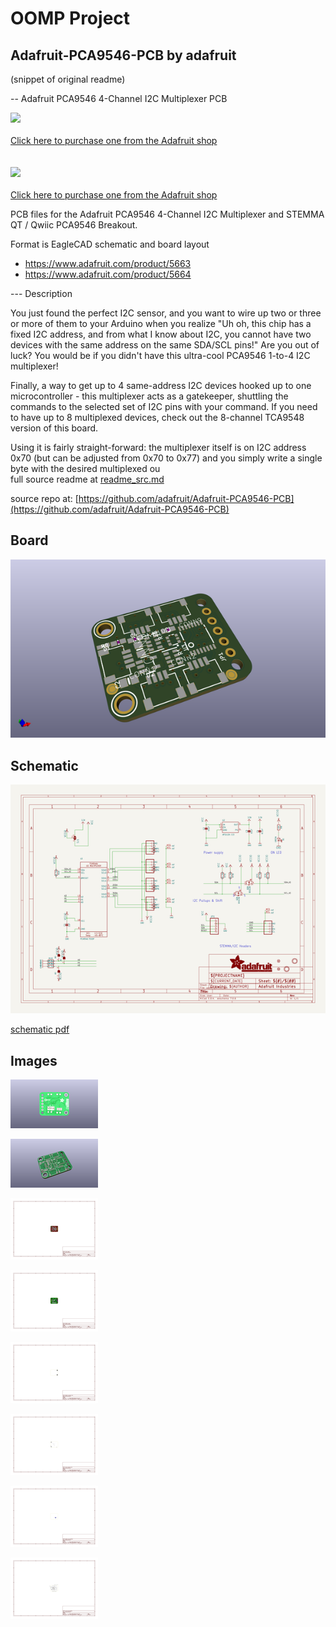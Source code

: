 # OOMP Project  
## Adafruit-PCA9546-PCB  by adafruit  
  
(snippet of original readme)  
  
-- Adafruit PCA9546 4-Channel I2C Multiplexer PCB  
  
<a href="http://www.adafruit.com/products/5663"><img src="assets/5663.jpg?raw=true" width="500px"><br/>  
Click here to purchase one from the Adafruit shop</a>  
<br>  
<a href="http://www.adafruit.com/products/5664"><img src="assets/5664-01.jpg?raw=true" width="500px"><br/>  
Click here to purchase one from the Adafruit shop</a>  
  
PCB files for the Adafruit PCA9546 4-Channel I2C Multiplexer and STEMMA QT / Qwiic PCA9546 Breakout.   
  
Format is EagleCAD schematic and board layout  
* https://www.adafruit.com/product/5663  
* https://www.adafruit.com/product/5664  
  
--- Description  
  
You just found the perfect I2C sensor, and you want to wire up two or three or more of them to your Arduino when you realize "Uh oh, this chip has a fixed I2C address, and from what I know about I2C, you cannot have two devices with the same address on the same SDA/SCL pins!" Are you out of luck? You would be if you didn't have this ultra-cool PCA9546 1-to-4 I2C multiplexer!  
  
Finally, a way to get up to 4 same-address I2C devices hooked up to one microcontroller - this multiplexer acts as a gatekeeper, shuttling the commands to the selected set of I2C pins with your command.  If you need to have up to 8 multiplexed devices, check out the 8-channel TCA9548 version of this board.  
  
Using it is fairly straight-forward: the multiplexer itself is on I2C address 0x70 (but can be adjusted from 0x70 to 0x77) and you simply write a single byte with the desired multiplexed ou  
  full source readme at [readme_src.md](readme_src.md)  
  
source repo at: [https://github.com/adafruit/Adafruit-PCA9546-PCB](https://github.com/adafruit/Adafruit-PCA9546-PCB)  
## Board  
  
[![working_3d.png](working_3d_600.png)](working_3d.png)  
## Schematic  
  
[![working_schematic.png](working_schematic_600.png)](working_schematic.png)  
  
[schematic pdf](working_schematic.pdf)  
## Images  
  
[![working_3D_bottom.png](working_3D_bottom_140.png)](working_3D_bottom.png)  
  
[![working_3D_top.png](working_3D_top_140.png)](working_3D_top.png)  
  
[![working_assembly_page_01.png](working_assembly_page_01_140.png)](working_assembly_page_01.png)  
  
[![working_assembly_page_02.png](working_assembly_page_02_140.png)](working_assembly_page_02.png)  
  
[![working_assembly_page_03.png](working_assembly_page_03_140.png)](working_assembly_page_03.png)  
  
[![working_assembly_page_04.png](working_assembly_page_04_140.png)](working_assembly_page_04.png)  
  
[![working_assembly_page_05.png](working_assembly_page_05_140.png)](working_assembly_page_05.png)  
  
[![working_assembly_page_06.png](working_assembly_page_06_140.png)](working_assembly_page_06.png)  
